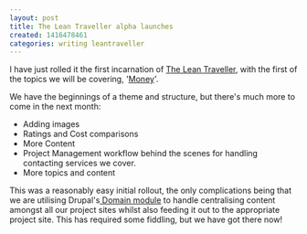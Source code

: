 ```yaml
---
layout: post
title: The Lean Traveller alpha launches
created: 1416478461
categories: writing leantraveller
---
```


I have just rolled it the first incarnation of <a href="http://theleantraveller.com/" target="_blank">The Lean Traveller</a>, with the first of the topics we will be covering, '<a href="http://theleantraveller.com/money" target="_blank">Money</a>'.

We have the beginnings of a theme and structure, but there's much more to come in the next month:<ul><li>Adding images</li><li>Ratings and Cost comparisons</li><li>More Content</li><li>Project Management workflow behind the scenes for handling contacting services we cover.</li><li>More topics and content</li></ul>

This was a reasonably easy initial rollout, the only complications being that we are utilising Drupal's<a href="https://www.drupal.org/project/domain" target="_blank"> Domain module</a> to handle centralising content amongst all our project sites whilst also feeding it out to the appropriate project site. This has required some fiddling, but we have got there now!
